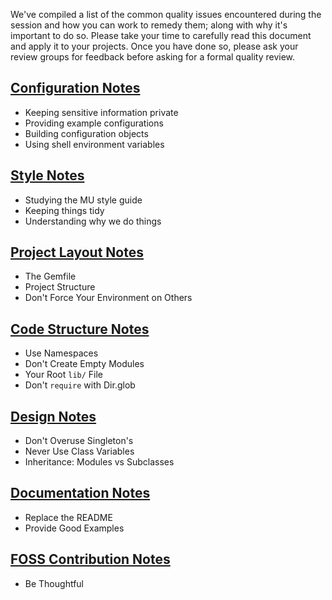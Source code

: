 We've compiled a list of the common quality issues encountered during the session and how you can work to remedy them; along with why it's important to do so. Please take your time to carefully read this document and apply it to your projects. Once you have done so, please ask your review groups for feedback before asking for a formal quality review.

## [Configuration Notes](https://github.com/mendicant-university/s10-notes/blob/master/configuration.md)

  - Keeping sensitive information private
  - Providing example configurations
  - Building configuration objects
  - Using shell environment variables

## [Style Notes](https://github.com/mendicant-university/s10-notes/blob/master/style.md)
  
  - Studying the MU style guide
  - Keeping things tidy
  - Understanding why we do things 

## [Project Layout Notes](https://github.com/mendicant-university/s10-notes/blob/master/project_layout.md)

  - The Gemfile
  - Project Structure
  - Don't Force Your Environment on Others

## [Code Structure Notes](https://github.com/mendicant-university/s10-notes/blob/master/code_structure.md)

  - Use Namespaces
  - Don't Create Empty Modules
  - Your Root `lib/` File
  - Don't `require` with Dir.glob

## [Design Notes](https://github.com/mendicant-university/s10-notes/blob/master/design.md)

  - Don't Overuse Singleton's
  - Never Use Class Variables
  - Inheritance: Modules vs Subclasses

## [Documentation Notes](https://github.com/mendicant-university/s10-notes/blob/master/documentation.md)

  - Replace the README
  - Provide Good Examples

## [FOSS Contribution Notes](https://github.com/mendicant-university/s10-notes/blob/master/contributing_to_oss.md)

  - Be Thoughtful
